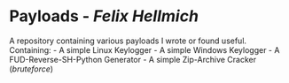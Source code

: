 # Payloads - *Felix Hellmich*
A repository containing various payloads I wrote or found useful.
Containing:
	- A simple Linux Keylogger
	- A simple Windows Keylogger
	- A FUD-Reverse-SH-Python Generator
	- A simple Zip-Archive Cracker (_bruteforce_)

